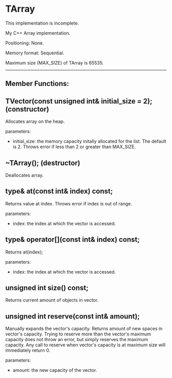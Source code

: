 # TArray

This implementation is incomplete.

My C++ Array implementation.

Positioning: None.

Memory format: Sequential.

Maximum size (MAX_SIZE) of TArray is 65535.

---

## Member Functions:
## TVector(const unsigned int& initial_size = 2); (constructor)

Allocates array on the heap.

parameters:
- initial_size: the memory capacity initally allocated for the list. The default is 2. Throws error if less than 2 or greater than MAX_SIZE.

## ~TArray(); (destructor)

Deallocates array.

## type& at(const int& index) const;

Returns value at index. Throws error if index is out of range.

parameters:
- index: the index at which the vector is accessed.

## type& operator[](const int& index) const;

Returns at(index);

parameters:
- index: the index at which the vector is accessed.

## unsigned int size() const;

Returns current amount of objects in vector.

## unsigned int reserve(const int& amount);

Manually expands the vector's capacity. Returns amount of new spaces in vector's capacity. Trying to reserve more than the vector's maximum capacity does not throw an error, but simply reserves the maximum capacity. Any call to reserve when vector's capacity is at maximum size will immediately return 0.

parameters:
- amount: the new capacity of the vector.